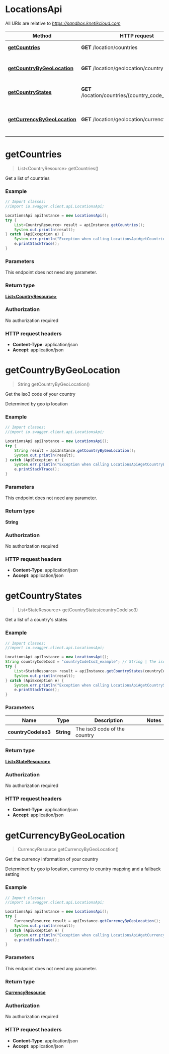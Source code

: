 # LocationsApi

All URIs are relative to *https://sandbox.knetikcloud.com*

Method | HTTP request | Description
------------- | ------------- | -------------
[**getCountries**](LocationsApi.md#getCountries) | **GET** /location/countries | Get a list of countries
[**getCountryByGeoLocation**](LocationsApi.md#getCountryByGeoLocation) | **GET** /location/geolocation/country | Get the iso3 code of your country
[**getCountryStates**](LocationsApi.md#getCountryStates) | **GET** /location/countries/{country_code_iso3}/states | Get a list of a country&#39;s states
[**getCurrencyByGeoLocation**](LocationsApi.md#getCurrencyByGeoLocation) | **GET** /location/geolocation/currency | Get the currency information of your country


<a name="getCountries"></a>
# **getCountries**
> List&lt;CountryResource&gt; getCountries()

Get a list of countries

### Example
```java
// Import classes:
//import io.swagger.client.api.LocationsApi;

LocationsApi apiInstance = new LocationsApi();
try {
    List<CountryResource> result = apiInstance.getCountries();
    System.out.println(result);
} catch (ApiException e) {
    System.err.println("Exception when calling LocationsApi#getCountries");
    e.printStackTrace();
}
```

### Parameters
This endpoint does not need any parameter.

### Return type

[**List&lt;CountryResource&gt;**](CountryResource.md)

### Authorization

No authorization required

### HTTP request headers

 - **Content-Type**: application/json
 - **Accept**: application/json

<a name="getCountryByGeoLocation"></a>
# **getCountryByGeoLocation**
> String getCountryByGeoLocation()

Get the iso3 code of your country

Determined by geo ip location

### Example
```java
// Import classes:
//import io.swagger.client.api.LocationsApi;

LocationsApi apiInstance = new LocationsApi();
try {
    String result = apiInstance.getCountryByGeoLocation();
    System.out.println(result);
} catch (ApiException e) {
    System.err.println("Exception when calling LocationsApi#getCountryByGeoLocation");
    e.printStackTrace();
}
```

### Parameters
This endpoint does not need any parameter.

### Return type

**String**

### Authorization

No authorization required

### HTTP request headers

 - **Content-Type**: application/json
 - **Accept**: application/json

<a name="getCountryStates"></a>
# **getCountryStates**
> List&lt;StateResource&gt; getCountryStates(countryCodeIso3)

Get a list of a country&#39;s states

### Example
```java
// Import classes:
//import io.swagger.client.api.LocationsApi;

LocationsApi apiInstance = new LocationsApi();
String countryCodeIso3 = "countryCodeIso3_example"; // String | The iso3 code of the country
try {
    List<StateResource> result = apiInstance.getCountryStates(countryCodeIso3);
    System.out.println(result);
} catch (ApiException e) {
    System.err.println("Exception when calling LocationsApi#getCountryStates");
    e.printStackTrace();
}
```

### Parameters

Name | Type | Description  | Notes
------------- | ------------- | ------------- | -------------
 **countryCodeIso3** | **String**| The iso3 code of the country |

### Return type

[**List&lt;StateResource&gt;**](StateResource.md)

### Authorization

No authorization required

### HTTP request headers

 - **Content-Type**: application/json
 - **Accept**: application/json

<a name="getCurrencyByGeoLocation"></a>
# **getCurrencyByGeoLocation**
> CurrencyResource getCurrencyByGeoLocation()

Get the currency information of your country

Determined by geo ip location, currency to country mapping and a fallback setting

### Example
```java
// Import classes:
//import io.swagger.client.api.LocationsApi;

LocationsApi apiInstance = new LocationsApi();
try {
    CurrencyResource result = apiInstance.getCurrencyByGeoLocation();
    System.out.println(result);
} catch (ApiException e) {
    System.err.println("Exception when calling LocationsApi#getCurrencyByGeoLocation");
    e.printStackTrace();
}
```

### Parameters
This endpoint does not need any parameter.

### Return type

[**CurrencyResource**](CurrencyResource.md)

### Authorization

No authorization required

### HTTP request headers

 - **Content-Type**: application/json
 - **Accept**: application/json

